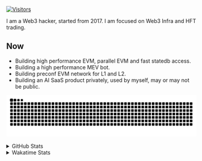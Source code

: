 <!-- markdownlint-disable MD041 MD010 MD033 -->
[![Visitors](https://api.visitorbadge.io/api/daily?path=Akagi201%2FAkagi201&label=Visitors%20Today&countColor=%2337d67a)](https://visitorbadge.io/status?path=Akagi201%2FAkagi201)

I am a Web3 hacker, started from 2017. I am focused on Web3 Infra and HFT trading.

## Now

* Building high performance EVM, parallel EVM and fast statedb access.
* Building a high performance MEV bot.
* Building preconf EVM network for L1 and L2.
* Building an AI SaaS product privately, used by myself, may or may not be public.

[![github contribution grid snake animation](https://raw.githubusercontent.com/Akagi201/Akagi201/output/github-contribution-grid-snake.svg#gh-light-mode-only)](https://github.com/Akagi201)

<details>
<summary>GitHub Stats</summary>
  <a href="https://github.com/Akagi201"><img alt="Profile Detail" src="https://raw.githubusercontent.com/Akagi201/Akagi201/master/profile-summary-card-output/dracula/0-profile-details.svg" /></a>
  <a href="https://github.com/Akagi201"><img alt="Github Stats" src="https://raw.githubusercontent.com/Akagi201/Akagi201/master/profile-summary-card-output/dracula/3-stats.svg" /></a>
  <a href="https://github.com/Akagi201"><img alt="Lang By Commits" src="https://raw.githubusercontent.com/Akagi201/Akagi201/master/profile-summary-card-output/dracula/2-most-commit-language.svg" /></a>
</details>

<details>
<summary>Wakatime Stats</summary>
<br>

<!--START_SECTION:waka-->

```txt
From: 10 August 2024 - To: 17 August 2024

Total Time: 54 hrs 32 mins

Other        36 hrs 35 mins  ████████████████▓░░░░░░░░   67.09 %
Rust         6 hrs 6 mins    ██▓░░░░░░░░░░░░░░░░░░░░░░   11.20 %
sh           3 hrs 24 mins   █▓░░░░░░░░░░░░░░░░░░░░░░░   06.25 %
Solidity     3 hrs 3 mins    █▒░░░░░░░░░░░░░░░░░░░░░░░   05.59 %
Go           2 hrs 26 mins   █░░░░░░░░░░░░░░░░░░░░░░░░   04.47 %
Markdown     2 hrs 11 mins   █░░░░░░░░░░░░░░░░░░░░░░░░   04.03 %
TypeScript   14 mins         ░░░░░░░░░░░░░░░░░░░░░░░░░   00.45 %
YAML         8 mins          ░░░░░░░░░░░░░░░░░░░░░░░░░   00.26 %
TOML         7 mins          ░░░░░░░░░░░░░░░░░░░░░░░░░   00.23 %
Text         5 mins          ░░░░░░░░░░░░░░░░░░░░░░░░░   00.18 %
```

<!--END_SECTION:waka-->

</details>
